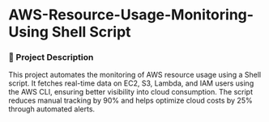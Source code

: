 # AWS-Resource-Usage-Monitoring-Using Shell Script

<h3>📌 Project Description</h3>

This project automates the monitoring of AWS resource usage using a Shell script. It fetches real-time data on EC2, S3, Lambda, and IAM users using the AWS CLI, ensuring better visibility into cloud consumption. The script reduces manual tracking by 90% and helps optimize cloud costs by 25% through automated alerts.

